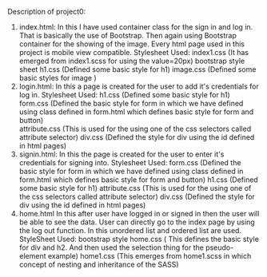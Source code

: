 Description of project0:
1. index.html:
        In this I have used container class for the sign in and log in. That is basically the use of 
        Bootstrap. Then again using Bootstrap container for the showing of the image. Every html 
        page used in this project is mobile view compatible. 
        Stylesheet Used: index1.css (It has emerged from index1.scss for using the value=20px)
                         bootstrap style sheet
                         h1.css (Defined some basic style for h1)
                         image.css (Defined some basic styles for image )
2. login.html:
       In this a page is created for the user to add it's credentials for log in. 
       Stylesheet Used: h1.css (Defined some basic style for h1)
                        form.css (Defined the basic style for form in which we have defined using class defined in form.html
                                    which defines basic style for form and button)   
                        attribute.css (This is used for the using one of the css selectors called attribute selector)
                        div.css (Defined the style for div using the id defined in html pages)
3. signin.html:
       In this the page is created for the user to enter it's credentials for signing into. 
       Stylesheet Used: form.css (Defined the basic style for form in which we have defined using class defined in form.html
                                    which defines basic style for form and button)
                        h1.css (Defined some basic style for h1)
                        attribute.css (This is used for the using one of the css selectors called attribute selector)
                        div.css (Defined the style for div using the id defined in html pages)
4. home.html
    In this after user have logged in or signed in then the user will be able to see the 
    data. User can directly go to the index page by using the log out function. In this 
    unordered list and ordered list are used.
    StyleSheet Used: bootstrap style
                     home.css ( This defines the basic style for div and h2. And then used the selection thing for the pseudo-element example)
                     home1.css (This emerges from home1.scss in which concept of nesting and inheritance of the SASS)
     